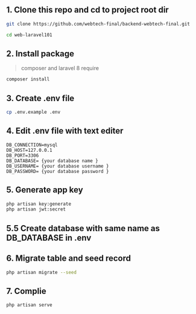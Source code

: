 ## 1. Clone this repo and cd to project root dir

```bash
git clone https://github.com/webtech-final/backend-webtech-final.git
```

```bash
cd web-laravel101
```

## 2. Install package

> composer and laravel 8 require

```bash
composer install
```

## 3. Create .env file

```bash
cp .env.example .env
```

## 4. Edit .env file with text editer

```
DB_CONNECTION=mysql
DB_HOST=127.0.0.1
DB_PORT=3306
DB_DATABASE= {your database name }
DB_USERNAME= {your database username }
DB_PASSWORD= {your database password }
```

## 5. Generate app key

```bash
php artisan key:generate
php artisan jwt:secret
```

## 5.5 Create database with same name as DB_DATABASE in .env

## 6. Migrate table and seed record

```bash
php artisan migrate --seed
```

## 7. Complie

```bash
php artisan serve
```
